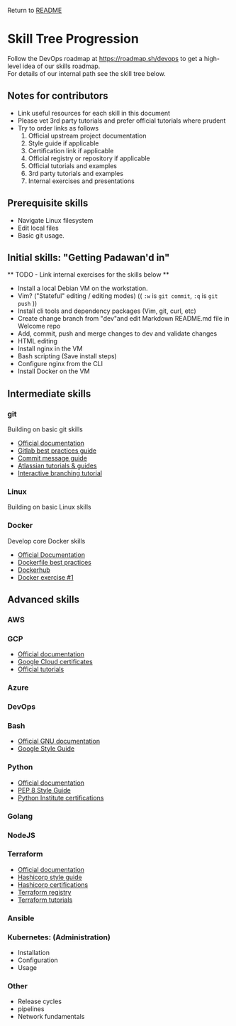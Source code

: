 Return to [README](README.md)

# Skill Tree Progression

Follow the DevOps roadmap at https://roadmap.sh/devops to get a high-level idea of our skills roadmap. \
For details of our internal path see the skill tree below.

## Notes for contributors

  * Link useful resources for each skill in this document
  * Please vet 3rd party tutorials and prefer official tutorials where prudent
  * Try to order links as follows
    1. Official upstream project documentation
    1. Style guide if applicable
    1. Certification link if applicable
    1. Official registry or repository if applicable
    1. Official tutorials and examples
    1. 3rd party tutorials and examples
    1. Internal exercises and presentations

## Prerequisite skills

* Navigate Linux filesystem
* Edit local files
* Basic git usage.

## Initial skills: "Getting Padawan'd in"

** TODO - Link internal exercises for the skills below **

* Install a local Debian VM on the workstation.
* Vim? ("Stateful" editing / editing modes) (( `:w` is `git commit`, `:q` is `git push` ))
* Install cli tools and dependency packages (Vim, git, curl, etc)
* Create change branch from "dev"and edit Markdown README.md file in Welcome repo 
* Add, commit, push and merge changes to dev and validate changes
* HTML editing
* Install nginx in the VM
* Bash scripting (Save install steps)
* Configure nginx from the CLI
* Install Docker on the VM

## Intermediate skills

### git

Building on basic git skills

  * [Official documentation](https://www.git-scm.com/doc)
  * [Gitlab best practices guide](https://about.gitlab.com/topics/version-control/version-control-best-practices/)
  * [Commit message guide](https://cbea.ms/git-commit/)
  * [Atlassian tutorials & guides](https://git-scm.com/book/en/v2)
  * [Interactive branching tutorial](https://learngitbranching.js.org/)

### Linux

Building on basic Linux skills

### Docker

Develop core Docker skills

  * [Official Documentation](https://docs.docker.com/)
  * [Dockerfile best practices](https://docs.docker.com/guides/workshop/09_image_best/)
  * [Dockerhub](https://hub.docker.com/)
  * [Docker exercise #1](docker_exercise-1.md)

## Advanced skills

### AWS

### GCP

  * [Official documentation](https://cloud.google.com/docs)
  * [Google Cloud certificates](https://cloud.google.com/learn/certification)
  * [Official tutorials](https://cloud.google.com/docs/tutorials)

### Azure

### DevOps

### Bash

  * [Official GNU documentation](https://www.gnu.org/savannah-checkouts/gnu/bash/manual/bash.html)
  * [Google Style Guide](https://google.github.io/styleguide/shellguide.html)

### Python

  * [Official documentation](https://docs.python.org/3/)
  * [PEP 8 Style Guide](https://peps.python.org/pep-0008/)
  * [Python Institute certifications](https://pythoninstitute.org/certification-tracks)

### Golang

### NodeJS

### Terraform

  * [Official documentation](https://developer.hashicorp.com/terraform/docs)
  * [Hashicorp style guide](https://developer.hashicorp.com/terraform/language/style)
  * [Hashicorp certifications](https://developer.hashicorp.com/certifications)
  * [Terraform registry](https://registry.terraform.io/browse/modules)
  * [Terraform tutorials](https://developer.hashicorp.com/terraform/tutorials/)

### Ansible

### Kubernetes: (Administration)

  * Installation
  * Configuration
  * Usage

### Other

  * Release cycles
  * pipelines
  * Network fundamentals

